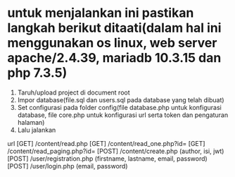 # untuk menjalankan ini pastikan langkah berikut ditaati(dalam hal ini menggunakan os linux, web server apache/2.4.39, mariadb 10.3.15 dan php 7.3.5)
1. Taruh/upload project di document root
2. Impor database(file.sql dan users.sql pada database yang telah dibuat)
3. Set configurasi pada folder config(file database.php untuk konfigurasi database, file core.php untuk konfigurasi url serta token dan pengaturan halaman)
4. Lalu jalankan


url
[GET] /content/read.php
[GET] /content/read_one.php?id=
[GET] /content/read_paging.php?id=
[POST] /content/create.php (author, isi, jwt)
[POST] /user/registration.php (firstname, lastname, email, password)
[POST] /user/login.php (email, password)